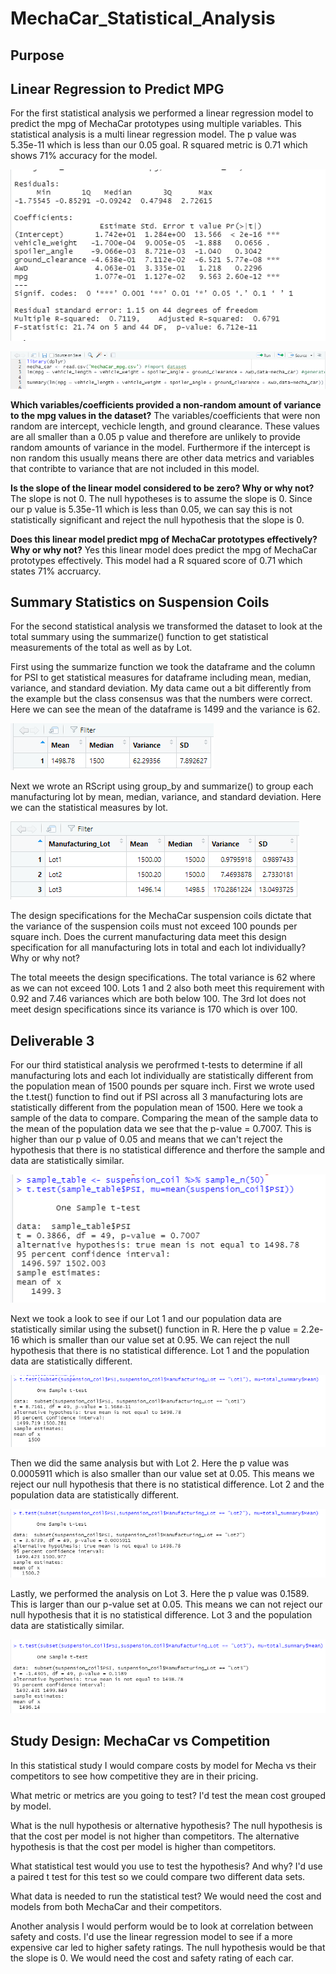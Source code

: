 # MechaCar_Statistical_Analysis

## Purpose

## Linear Regression to Predict MPG
For the first statistical analysis we performed a linear regression model to predict the mpg of MechaCar prototypes using multiple variables. This statistical analysis is a multi linear regression model. The p value was 5.35e-11 which is less than our 0.05 goal. R squared metric is 0.71 which shows 71% accuracy for the model.

![](Challenge1.PNG)

![](challenge1code.PNG)

**Which variables/coefficients provided a non-random amount of variance to the mpg values in the dataset?**
The variables/coefficients that were non random are intercept, vechicle length, and ground clearance. These values are all smaller than a 0.05 p value and therefore are unlikely to provide random amounts of variance in the model. Furthermore if the intercept is non random this usually means there are other data metrics and variables that contribte to variance that are not included in this model. 

**Is the slope of the linear model considered to be zero? Why or why not?**
The slope is not 0. The null hypotheses is to assume the slope is 0.  Since our p value is 5.35e-11 which is less than 0.05, we can say this is not statistically significant and reject the null hypothesis that the slope is 0. 

**Does this linear model predict mpg of MechaCar prototypes effectively? Why or why not?**
Yes this linear model does predict the mpg of MechaCar prototypes effectively. This model had a R squared score of 0.71 which states 71% accruarcy. 

 
## Summary Statistics on Suspension Coils
For the second statistical analysis we transformed the dataset to look at the total summary using the summarize() function to get statistical measurements of the total as well as by Lot. 

First using the summarize function we took the dataframe and the column for PSI to get statistical measures for dataframe including mean, median, variance, and standard deviation. My data came out a bit differently from the example but the class consensus was that the numbers were correct.  Here we can see the mean of the dataframe is 1499 and the variance is 62. 

![](total_summary.PNG)

Next we wrote an RScript using group_by and summarize() to group each manufacturing lot by mean, median, variance, and standard deviation. Here we can the statistical measures by lot. 

![](lot_summary.PNG)

The design specifications for the MechaCar suspension coils dictate that the variance of the suspension coils must not exceed 100 pounds per square inch. Does the current manufacturing data meet this design specification for all manufacturing lots in total and each lot individually? Why or why not?

The total meeets the design specifications. The total variance is 62 where as we can not exceed 100.  Lots 1 and 2 also both meet this requirement with 0.92 and 7.46 variances which are both below 100. The 3rd lot does not meet design specifications since its variance is 170 which is over 100.

## Deliverable 3
For our third statistical analysis we perofrmed t-tests to determine if all manufacturing lots and each lot individually are statistically different from the population mean of 1500 pounds per square inch. First we wrote used the t.test() function to find out if PSI across all 3 manufacturing lots are statistically different from the population mean of 1500. Here we took a sample of the data to compare. Comparing the mean of the sample data to the mean of the population data we see that the p-value = 0.7007. This is higher than our p value of 0.05 and means that we can't reject the hypothesis that there is no statistical difference and therfore the sample and data are statistically similar. 

![](ttest.PNG)

Next we took a look to see if our Lot 1 and our population data are statistically similar using the subset() function in R.  Here the p value = 2.2e-16 which is smaller than our value set at 0.95. We can reject the null hypothesis that there is no statistical difference. Lot 1 and the population data are statistically different.

![](ttestlot1.PNG)

Then we did the same analysis but with Lot 2. Here the p value was 0.0005911 which is also smaller than our value set at 0.05. This means we reject our null hypothesis that there is no statistical difference. Lot 2 and the population data are statistically different. 

![](ttestlot2.PNG)

Lastly, we performed the analysis on Lot 3. Here the p value was 0.1589. This is larger than our p-value set at 0.05. This means we can not reject our null hypothesis that it is no statistical difference. Lot 3 and the population data are statistically similar. 

![](ttestlot3.PNG)


## Study Design: MechaCar vs Competition

In this statistical study I would compare costs by model for Mecha vs their competitors to see how competitive they are in their pricing. 

What metric or metrics are you going to test?
I'd test the mean cost grouped by model.

What is the null hypothesis or alternative hypothesis?
The null hypothesis is that the cost per model is not higher than competitors. The alternative hypothesis is that the cost per model is higher than competitors.

What statistical test would you use to test the hypothesis? And why?
I'd use a paired t test for this test so we could compare two different data sets.

What data is needed to run the statistical test?
We would need the cost and models from both MechaCar and their competitors. 

Another analysis I would perform would be to look at correlation between safety and costs. I'd use the linear regression model to see if a more expensive car led to higher safety ratings. The null hypothesis would be that the slope is 0. We would need the cost and safety rating of each car. 
